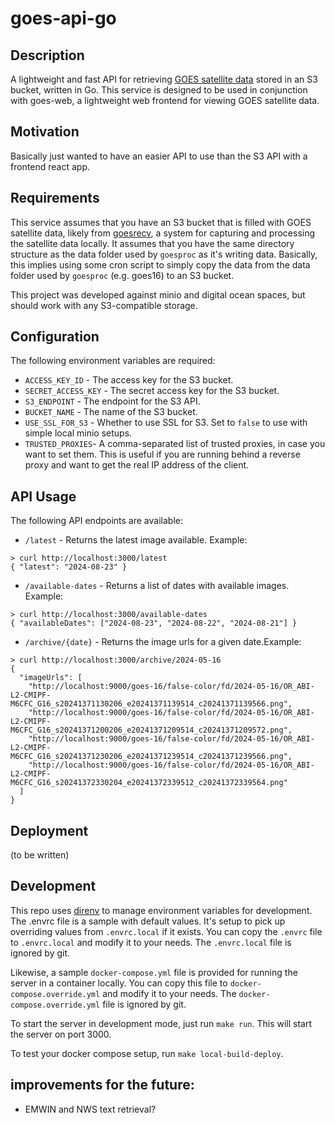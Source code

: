 # goes-api-go

## Description
A lightweight and fast API for retrieving [GOES satellite data](https://www.goes-r.gov/) stored in an S3 bucket, written in Go. This service is designed to be used in conjunction with goes-web, a lightweight web frontend for viewing GOES satellite data.

## Motivation
Basically just wanted to have an easier API to use than the S3 API with a frontend react app.

## Requirements
This service assumes that you have an S3 bucket that is filled with GOES satellite data, likely from [goesrecv](https://pietern.github.io/goestools/commands/goesrecv.html), a system for capturing and processing the satellite data locally. It assumes that you have the same directory structure as the data folder used by `goesproc` as it's writing data. Basically, this implies using some cron script to simply copy the data from the data folder used by `goesproc` (e.g. goes16) to an S3 bucket.

This project was developed against minio and digital ocean spaces, but should work with any S3-compatible storage.

## Configuration
The following environment variables are required:
- `ACCESS_KEY_ID` - The access key for the S3 bucket.
- `SECRET_ACCESS_KEY` - The secret access key for the S3 bucket.
- `S3_ENDPOINT` - The endpoint for the S3 API.
- `BUCKET_NAME` - The name of the S3 bucket.
- `USE_SSL_FOR_S3` - Whether to use SSL for S3. Set to `false` to use with simple local minio setups.
- `TRUSTED_PROXIES`- A comma-separated list of trusted proxies, in case you want to set them. This is useful if you are running behind a reverse proxy and want to get the real IP address of the client.

## API Usage
The following API endpoints are available:
- `/latest` - Returns the latest image available. Example:
```shell
> curl http://localhost:3000/latest
{ "latest": "2024-08-23" }
```
- `/available-dates` - Returns a list of dates with available images. Example:
```shell
> curl http://localhost:3000/available-dates
{ "availableDates": ["2024-08-23", "2024-08-22", "2024-08-21"] }
```
- `/archive/{date}` - Returns the image urls for a given date.Example:
```shell
> curl http://localhost:3000/archive/2024-05-16
{
  "imageUrls": [
    "http://localhost:9000/goes-16/false-color/fd/2024-05-16/OR_ABI-L2-CMIPF-M6CFC_G16_s20241371130206_e20241371139514_c20241371139566.png",
    "http://localhost:9000/goes-16/false-color/fd/2024-05-16/OR_ABI-L2-CMIPF-M6CFC_G16_s20241371200206_e20241371209514_c20241371209572.png",
    "http://localhost:9000/goes-16/false-color/fd/2024-05-16/OR_ABI-L2-CMIPF-M6CFC_G16_s20241371230206_e20241371239514_c20241371239566.png",
    "http://localhost:9000/goes-16/false-color/fd/2024-05-16/OR_ABI-L2-CMIPF-M6CFC_G16_s20241372330204_e20241372339512_c20241372339564.png"
  ]
}
```

## Deployment
(to be written)

## Development
This repo uses [direnv](https://direnv.net/) to manage environment variables for development. The .envrc file is a sample with default values. It's setup to pick up overriding values from `.envrc.local` if it exists. You can copy the `.envrc` file to `.envrc.local` and modify it to your needs. The `.envrc.local` file is ignored by git.

Likewise, a sample `docker-compose.yml` file is provided for running the server in a container locally. You can copy this file to `docker-compose.override.yml` and modify it to your needs. The `docker-compose.override.yml` file is ignored by git.

To start the server in development mode, just run `make run`. This will start the server on port 3000.

To test your docker compose setup, run `make local-build-deploy`.

## improvements for the future:
- EMWIN and NWS text retrieval?